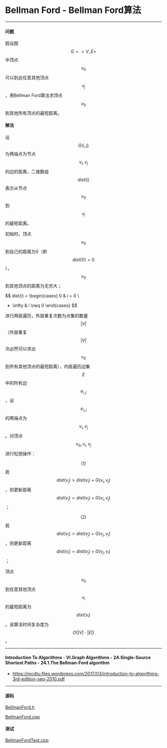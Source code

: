 <script type="text/javascript" src="https://cdnjs.cloudflare.com/ajax/libs/mathjax/2.7.1/MathJax.js?config=TeX-AMS-MML_HTMLorMML"></script>

# Bellman Ford - Bellman Ford算法

--------

#### 问题

假设图$$ G = <V, E> $$中顶点$$ v_0 $$可以到达任意其他顶点$$ v_j $$，用Bellman Ford算法求顶点$$ v_0 $$到其他所有顶点的最短距离。

#### 解法

设$$ G(i, j) $$为两端点为节点$$ v_i, v_j $$的边的距离，二维数组$$ dist(i) $$表示从节点$$ v_0 $$到$$ v_i $$的最短距离。

初始时，顶点$$ v_0 $$到自己的距离为0（即$$ dist(0) = 0 $$），$$ v_0 $$到其他顶点的距离为无穷大；

$$
dist(i) =
\begin{cases}
0                   &   i = 0                       \\
+ \infty            &   i \neq 0
\end{cases}
$$

进行两层遍历，外层重复次数为点集的数量$$ |V| $$（外层重复$$ |V| $$次必然可以求出$$ v_0 $$到所有其他顶点的最短距离），内层遍历边集$$ E $$中的所有边$$ e_{i,j} $$，设$$ e_{i,j} $$的两端点为$$ v_i, v_j $$。对顶点$$ v_0, v_i, v_j $$进行松弛操作：

$$ (1) $$ 若$$ dist(v_j) \gt dist(v_i) + G(v_i, v_j) $$，则更新距离$$ dist(v_j) = dist(v_i) + G(v_i, v_j) $$；

$$ (2) $$ 若$$ dist(v_i) \gt dist(v_j) + G(v_j, v_i) $$，则更新距离$$ dist(v_i) = dist(v_j) + G(v_j, v_i) $$；

顶点$$ v_0 $$到任意其他顶点$$ v_i $$的最短距离为$$ dist(v_i) $$。该算法时间复杂度为$$ O(|V| \cdot |E|) $$。

--------

#### Introduction To Algorithms - VI.Graph Algorithms - 24.Single-Source Shortest Paths - 24.1.The Bellman-Ford algorithm

* https://mcdtu.files.wordpress.com/2017/03/introduction-to-algorithms-3rd-edition-sep-2010.pdf

--------

#### 源码

[BellmanFord.h](https://github.com/linrongbin16/Way-to-Algorithm/blob/master/src/GraphTheory/MinimumSpanningTree/BellmanFord.h)

[BellmanFord.cpp](https://github.com/linrongbin16/Way-to-Algorithm/blob/master/src/GraphTheory/MinimumSpanningTree/BellmanFord.cpp)

#### 测试

[BellmanFordTest.cpp](https://github.com/linrongbin16/Way-to-Algorithm/blob/master/src/GraphTheory/MinimumSpanningTree/BellmanFordTest.cpp)
